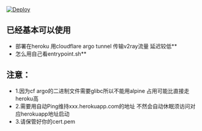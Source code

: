 [![Deploy](https://www.herokucdn.com/deploy/button.png)](https://heroku.com/deploy)
## 已经基本可以使用
* 部署在heroku 用cloudflare argo tunnel 传输v2ray流量 延迟较低**
* 怎么用自己看entrypoint.sh**
## 注意：
* 1.因为cf argo的二进制文件需要glibc所以不能用alpine 占用可能比直接走heroku高
* 2.需要用自动Ping维持xxx.herokuapp.com的地址 不然会自动休眠须访问对应herokuapp地址启动
* 3.请保管好你的cert.pem

